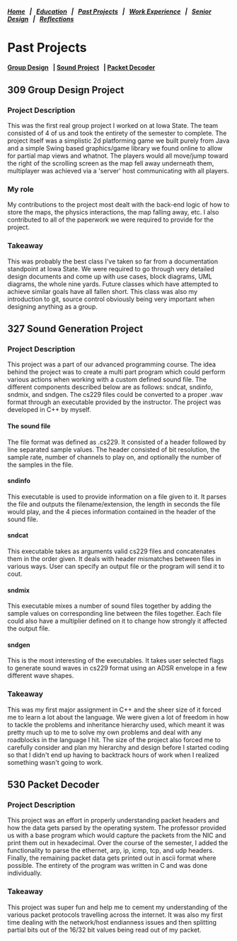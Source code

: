 ##### [Home](README.md) &nbsp; | &nbsp; [Education](education.md) &nbsp; | &nbsp; [Past Projects](projects.md) &nbsp; | &nbsp; [Work Experience](experience.md) &nbsp; | &nbsp; [Senior Design](sDesign.md) &nbsp; | &nbsp; [Reflections](reflections.md)

# Past Projects
#### [Group Design](#gdsgn) &nbsp; | [Sound Project](#snd) &nbsp; | [Packet Decoder](#pkt)

<a name="gdsgn"></a>
## 309 Group Design Project 
### Project Description
This was the first real group project I worked on at Iowa State. The team consisted of 4 of us and took the entirety of the semester to complete. The project itself was a simplistic 2d platforming game we built purely from Java and a simple Swing based graphics/game library we found online to allow for partial map views and whatnot. The players would all move/jump toward the right of the scrolling screen as the map fell away underneath them, multiplayer was achieved via a 'server' host communicating with all players. 

### My role
My contributions to the project most dealt with the back-end logic of how to store the maps, the physics interactions, the map falling away, etc. I also contributed to all of the paperwork we were required to provide for the project.

### Takeaway
This was probably the best class I've taken so far from a documentation standpoint at Iowa State. We were required to go through very detailed design documents and come up with use cases, block diagrams, UML diagrams, the whole nine yards. Future classes which have attempted to achieve similar goals have all fallen short. This class was also my introduction to git, source control obviously being very important when designing anything as a group.

<a name="snd"></a>
## 327 Sound Generation Project 
### Project Description
This project was a part of our advanced programming course. The idea behind the project was to create a multi part program which could perform various actions when working with a custom defined sound file. The different components described below are as follows: sndcat, sndinfo, sndmix, and sndgen. The cs229 files could be converted to a proper .wav format through an executable provided by the instructor. The project was developed in C++ by myself.

#### The sound file
The file format was defined as .cs229. It consisted of a header followed by line separated sample values. The header consisted of bit resolution, the sample rate, number of channels to play on, and optionally the number of the samples in the file.
#### sndinfo
This executable is used to provide information on a file given to it. It parses the file and outputs the filename/extension, the length in seconds the file would play, and the 4 pieces information contained in the header of the sound file.
#### sndcat
This executable takes as arguments valid cs229 files and concatenates them in the order given. It deals with header mismatches between files in various ways. User can specify an output file or the program will send it to cout.
#### sndmix
This executable mixes a number of sound files together by adding the sample values on corresponding line between the files together. Each file could also have a multiplier defined on it to change how strongly it affected the output file.
#### sndgen
This is the most interesting of the executables. It takes user selected flags to generate sound waves in cs229 format using an ADSR envelope in a few different wave shapes.

### Takeaway
This was my first major assignment in C++ and the sheer size of it forced me to learn a lot about the language. We were given a lot of freedom in how to tackle the problems and inheritance hierarchy used, which meant it was pretty much up to me to solve my own problems and deal with any roadblocks in the language I hit. The size of the project also forced me to carefully consider and plan my hierarchy and design before I started coding so that I didn't end up having to backtrack hours of work when I realized something wasn't going to work.

<a name="pkt"></a>
## 530 Packet Decoder 
### Project Description
This project was an effort in properly understanding packet headers and how the data gets parsed by the operating system. The professor provided us with a base program which would capture the packets from the NIC and print them out in hexadecimal. Over the course of the semester, I added the functionality to parse the ethernet, arp, ip, icmp, tcp, and udp headers. Finally, the remaining packet data gets printed out in ascii format where possible. The entirety of the program was written in C and was done individually.

### Takeaway
This project was super fun and help me to cement my understanding of the various packet protocols travelling across the internet. It was also my first time dealing with the network/host endianness issues and then splitting partial bits out of the 16/32 bit values being read out of my packet.
